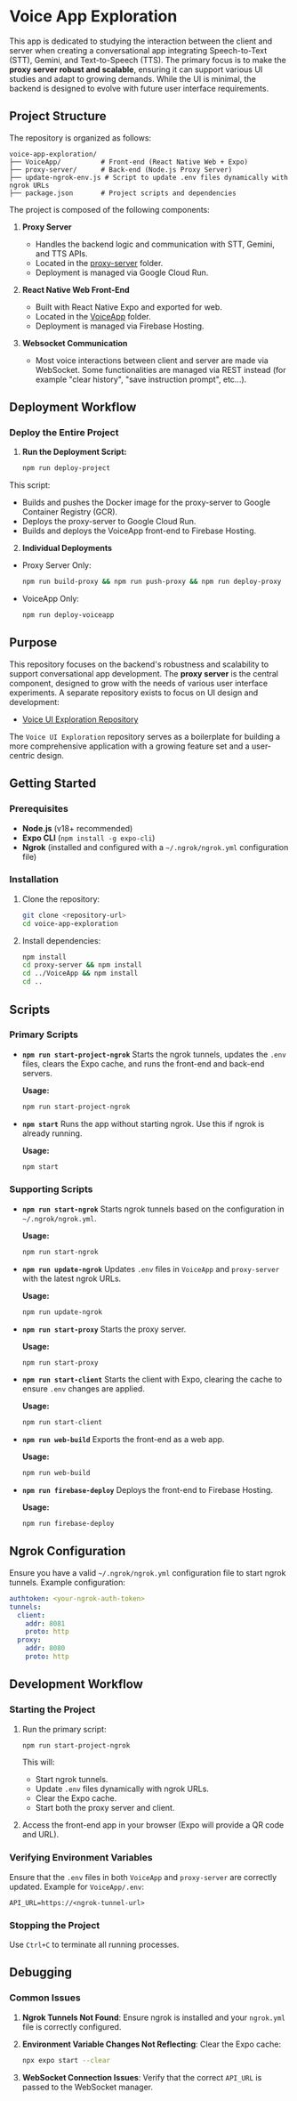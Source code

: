 # Voice App Exploration

This app is dedicated to studying the interaction between the client and server when creating a conversational app integrating Speech-to-Text (STT), Gemini, and Text-to-Speech (TTS). The primary focus is to make the **proxy server robust and scalable**, ensuring it can support various UI studies and adapt to growing demands. While the UI is minimal, the backend is designed to evolve with future user interface requirements.

## Project Structure

The repository is organized as follows:

```
voice-app-exploration/
├── VoiceApp/          # Front-end (React Native Web + Expo)
├── proxy-server/      # Back-end (Node.js Proxy Server)
├── update-ngrok-env.js # Script to update .env files dynamically with ngrok URLs
├── package.json       # Project scripts and dependencies
```


The project is composed of the following components:

1. **Proxy Server**
   - Handles the backend logic and communication with STT, Gemini, and TTS APIs.
   - Located in the [proxy-server](./proxy-server) folder.
   - Deployment is managed via Google Cloud Run.

2. **React Native Web Front-End**
   - Built with React Native Expo and exported for web.
   - Located in the [VoiceApp](./VoiceApp) folder.
   - Deployment is managed via Firebase Hosting.

3. **Websocket Communication**
   - Most voice interactions between client and server are made via WebSocket. Some functionalities are managed via REST instead (for example "clear history", "save instruction prompt", etc...).

## Deployment Workflow

### Deploy the Entire Project

1. **Run the Deployment Script:**
   ```bash
   npm run deploy-project
   ```

This script:

  - Builds and pushes the Docker image for the proxy-server to Google Container Registry (GCR).
  - Deploys the proxy-server to Google Cloud Run.
  - Builds and deploys the VoiceApp front-end to Firebase Hosting.

2. **Individual Deployments**

  - Proxy Server Only:
    ```bash
    npm run build-proxy && npm run push-proxy && npm run deploy-proxy
    ```

  - VoiceApp Only:
    ```bash
    npm run deploy-voiceapp
    ```



## Purpose

This repository focuses on the backend's robustness and scalability to support conversational app development. The **proxy server** is the central component, designed to grow with the needs of various user interface experiments. A separate repository exists to focus on UI design and development:

- [Voice UI Exploration Repository](https://github.com/kupferco/voice-ui-exploration)

The `Voice UI Exploration` repository serves as a boilerplate for building a more comprehensive application with a growing feature set and a user-centric design.

## Getting Started

### Prerequisites
- **Node.js** (v18+ recommended)
- **Expo CLI** (`npm install -g expo-cli`)
- **Ngrok** (installed and configured with a `~/.ngrok/ngrok.yml` configuration file)

### Installation
1. Clone the repository:
   ```bash
   git clone <repository-url>
   cd voice-app-exploration
   ```

2. Install dependencies:
   ```bash
   npm install
   cd proxy-server && npm install
   cd ../VoiceApp && npm install
   cd ..
   ```


## Scripts

### Primary Scripts
- **`npm run start-project-ngrok`**
  Starts the ngrok tunnels, updates the `.env` files, clears the Expo cache, and runs the front-end and back-end servers.

  **Usage:**
  ```bash
  npm run start-project-ngrok
  ```

- **`npm start`**
  Runs the app without starting ngrok. Use this if ngrok is already running.

  **Usage:**
  ```bash
  npm start
  ```

### Supporting Scripts
- **`npm run start-ngrok`**
  Starts ngrok tunnels based on the configuration in `~/.ngrok/ngrok.yml`.

  **Usage:**
  ```bash
  npm run start-ngrok
  ```

- **`npm run update-ngrok`**
  Updates `.env` files in `VoiceApp` and `proxy-server` with the latest ngrok URLs.

  **Usage:**
  ```bash
  npm run update-ngrok
  ```

- **`npm run start-proxy`**
  Starts the proxy server.

  **Usage:**
  ```bash
  npm run start-proxy
  ```

- **`npm run start-client`**
  Starts the client with Expo, clearing the cache to ensure `.env` changes are applied.

  **Usage:**
  ```bash
  npm run start-client
  ```

- **`npm run web-build`**
  Exports the front-end as a web app.

  **Usage:**
  ```bash
  npm run web-build
  ```

- **`npm run firebase-deploy`**
  Deploys the front-end to Firebase Hosting.

  **Usage:**
  ```bash
  npm run firebase-deploy
  ```

## Ngrok Configuration
Ensure you have a valid `~/.ngrok/ngrok.yml` configuration file to start ngrok tunnels. Example configuration:

```yaml
authtoken: <your-ngrok-auth-token>
tunnels:
  client:
    addr: 8081
    proto: http
  proxy:
    addr: 8080
    proto: http
```

## Development Workflow

### Starting the Project
1. Run the primary script:
   ```bash
   npm run start-project-ngrok
   ```

   This will:
   - Start ngrok tunnels.
   - Update `.env` files dynamically with ngrok URLs.
   - Clear the Expo cache.
   - Start both the proxy server and client.

2. Access the front-end app in your browser (Expo will provide a QR code and URL).

### Verifying Environment Variables
Ensure that the `.env` files in both `VoiceApp` and `proxy-server` are correctly updated. Example for `VoiceApp/.env`:

```
API_URL=https://<ngrok-tunnel-url>
```

### Stopping the Project
Use `Ctrl+C` to terminate all running processes.

## Debugging

### Common Issues
1. **Ngrok Tunnels Not Found**:
   Ensure ngrok is installed and your `ngrok.yml` file is correctly configured.

2. **Environment Variable Changes Not Reflecting**:
   Clear the Expo cache:
   ```bash
   npx expo start --clear
   ```

3. **WebSocket Connection Issues**:
   Verify that the correct `API_URL` is passed to the WebSocket manager.



